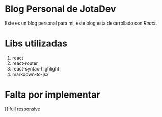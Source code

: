 # Blog Personal de JotaDev

Este es un blog personal para mi, este blog esta desarrollado con *React*.

# Libs utilizadas

1. react
2. react-router
3. react-syntax-highlight
4. markdown-to-jsx

# Falta por implementar

[] full responsive
